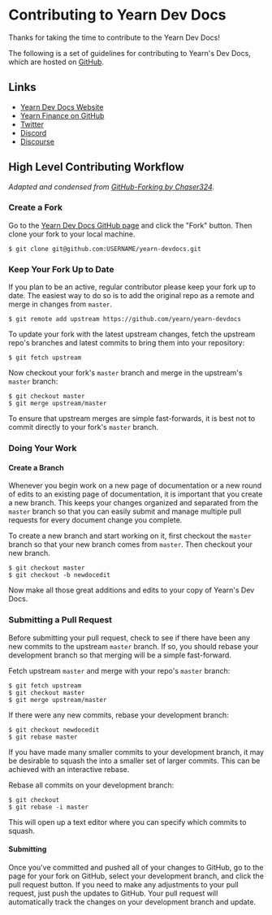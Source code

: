 # Contributing to Yearn Dev Docs

Thanks for taking the time to contribute to the Yearn Dev Docs!

The following is a set of guidelines for contributing to Yearn's Dev Docs, which are hosted on [GitHub](https://github.com/yearn/yearn-devdocs).


## Links

- [Yearn Dev Docs Website](https://yearn.github.io/yearn-devdocs/)
- [Yearn Finance on GitHub](https://github.com/yearn/)
- [Twitter](https://twitter.com/iearnfinance)
- [Discord](https://discord.yearn.finance/)
- [Discourse](https://gov.yearn.finance/)


## High Level Contributing Workflow 

_Adapted and condensed from [GitHub-Forking by Chaser324](https://gist.github.com/Chaser324/ce0505fbed06b947d962)._

### Create a Fork

Go to the [Yearn Dev Docs GitHub page](https://github.com/yearn/yearn-devdocs) and click the "Fork" button. Then clone your fork to your local machine.

```shell
$ git clone git@github.com:USERNAME/yearn-devdocs.git
```

### Keep Your Fork Up to Date

If you plan to be an active, regular contributor please keep your fork up to date. The easiest way to do so is to add the original repo as a remote and merge in changes from `master`.

```shell
$ git remote add upstream https://github.com/yearn/yearn-devdocs
```

To update your fork with the latest upstream changes, fetch the upstream repo's branches and latest commits to bring them into your repository:

```shell
$ git fetch upstream
```

Now checkout your fork's `master` branch and merge in the upstream's `master` branch:

```shell
$ git checkout master
$ git merge upstream/master
```

To ensure that upstream merges are simple fast-forwards, it is best not to commit directly to your fork's `master` branch. 


### Doing Your Work

#### Create a Branch

Whenever you begin work on a new page of documentation or a new round of edits to an existing page of documentation, it is important that you create a new branch. This keeps your changes organized and separated from the `master` branch so that you can easily submit and manage multiple pull requests for every document change you complete.

To create a new branch and start working on it, first checkout the `master` branch so that your new branch comes from `master`. Then checkout your new branch.

```shell
$ git checkout master
$ git checkout -b newdocedit
```

Now make all those great additions and edits to your copy of Yearn's Dev Docs.


### Submitting a Pull Request

Before submitting your pull request, check to see if there have been any new commits to the upstream `master` branch. If so, you should rebase your development branch so that merging will be a simple fast-forward.

Fetch upstream `master` and merge with your repo's `master` branch:

```shell
$ git fetch upstream
$ git checkout master
$ git merge upstream/master
```

If there were any new commits, rebase your development branch:

```shell
$ git checkout newdocedit
$ git rebase master
```

If you have made many smaller commits to your development branch, it may be desirable to squash the into a smaller set of larger commits. This can be achieved with an interactive rebase.

Rebase all commits on your development branch:

```shell
$ git checkout 
$ git rebase -i master
```

This will open up a text editor where you can specify which commits to squash.


#### Submitting

Once you've committed and pushed all of your changes to GitHub, go to the page for your fork on GitHub, select your development branch, and click the pull request button. If you need to make any adjustments to your pull request, just push the updates to GitHub. Your pull request will automatically track the changes on your development branch and update.